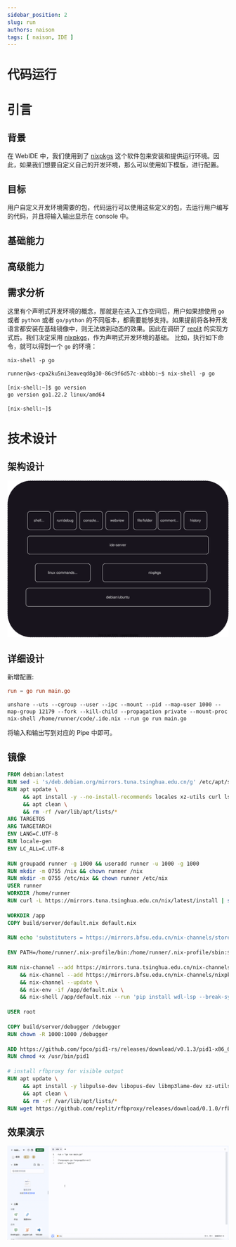 ```yaml
---
sidebar_position: 2
slug: run
authors: naison
tags: [ naison, IDE ]
---
```


# 代码运行

# 引言

## 背景

在 WebIDE 中，我们使用到了 [nixpkgs](https://github.com/NixOS/nixpkgs)
这个软件包来安装和提供运行环境。因此，如果我们想要自定义自己的开发环境，那么可以使用如下模版，进行配置。

## 目标

用户自定义开发环境需要的包，代码运行可以使用这些定义的包，去运行用户编写的代码，并且将输入输出显示在 console 中。

## 基础能力

## 高级能力

## 需求分析

这里有个声明式开发环境的概念，那就是在进入工作空间后，用户如果想使用 `go` 或者 `python` 或者 `go/python`
的不同版本，都需要能够支持。如果提前将各种开发语言都安装在基础镜像中，则无法做到动态的效果。因此在调研了 [replit](https://replit.com)
的实现方式后。我们决定采用 [nixpkgs](https://github.com/NixOS/nixpkgs)，作为声明式开发环境的基础。
比如，执行如下命令，就可以得到一个 `go` 的环境：

```shell
nix-shell -p go
```

```shell
runner@ws-cpa2ku5ni3eaveqd8g30-86c9f6d57c-xbbbb:~$ nix-shell -p go

[nix-shell:~]$ go version
go version go1.22.2 linux/amd64

[nix-shell:~]$
```

# 技术设计

## 架构设计

![code_run_arch.svg](run/code_run_arch.svg)

## 详细设计

新增配置:

```toml
run = go run main.go
```

```shell
unshare --uts --cgroup --user --ipc --mount --pid --map-user 1000 --map-group 12179 --fork --kill-child --propagation private --mount-proc nix-shell /home/runner/code/.ide.nix --run go run main.go
```

将输入和输出写到对应的 Pipe 中即可。

## 镜像

```dockerfile
FROM debian:latest
RUN sed -i 's/deb.debian.org/mirrors.tuna.tsinghua.edu.cn/g' /etc/apt/sources.list
RUN apt update \
     && apt install -y --no-install-recommends locales xz-utils curl lsof shellcheck iptables \
     && apt clean \
     && rm -rf /var/lib/apt/lists/*
ARG TARGETOS
ARG TARGETARCH
ENV LANG=C.UTF-8
RUN locale-gen
ENV LC_ALL=C.UTF-8

RUN groupadd runner -g 1000 && useradd runner -u 1000 -g 1000
RUN mkdir -m 0755 /nix && chown runner /nix
RUN mkdir -m 0755 /etc/nix && chown runner /etc/nix
USER runner
WORKDIR /home/runner
RUN curl -L https://mirrors.tuna.tsinghua.edu.cn/nix/latest/install | sh

WORKDIR /app
COPY build/server/default.nix default.nix

RUN echo 'substituters = https://mirrors.bfsu.edu.cn/nix-channels/store https://mirrors.tuna.tsinghua.edu.cn/nix-channels/store https://mirrors.ustc.edu.cn/nix-channels/store https://cache.nixos.org' >> /etc/nix/nix.conf

ENV PATH=/home/runner/.nix-profile/bin:/home/runner/.nix-profile/sbin:$PATH

RUN nix-channel --add https://mirrors.tuna.tsinghua.edu.cn/nix-channels/nixpkgs-unstable nixpkgs \
    && nix-channel --add https://mirrors.bfsu.edu.cn/nix-channels/nixpkgs-unstable nixpkgs \
    && nix-channel --update \
    && nix-env -if /app/default.nix \
    && nix-shell /app/default.nix --run 'pip install wdl-lsp --break-system-packages --user -i https://pypi.tuna.tsinghua.edu.cn/simple'

USER root

COPY build/server/debugger /debugger
RUN chown -R 1000:1000 /debugger

ADD https://github.com/fpco/pid1-rs/releases/download/v0.1.3/pid1-x86_64-unknown-linux-musl /usr/bin/pid1
RUN chmod +x /usr/bin/pid1

# install rfbproxy for visible output
RUN apt update \
     && apt install -y libpulse-dev libopus-dev libmp3lame-dev xz-utils \
     && apt clean \
     && rm -rf /var/lib/apt/lists/*
RUN wget https://github.com/replit/rfbproxy/releases/download/0.1.0/rfbproxy.tar.xz && tar xf rfbproxy.tar.xz -C /
```

## 效果演示

![demo.gif](run/demo.gif)